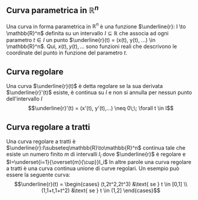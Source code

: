 ## Curva parametrica in $\mathbb{R}^n$
Una curva in forma parametrica in $\mathbb{R}^n$ è una funzione $\underline{r}: I \to \mathbb{R}^n$ definita su un intervallo $I \subseteq \mathbb{R}$ che associa ad ogni parametro $t \in I$ un punto $\underline{r}(t) = (x(t), y(t), ...) \in \mathbb{R}^n$.
Qui, $x(t), y(t), ...$ sono funzioni reali che descrivono le coordinate del punto in funzione del parametro $t$.
## Curva regolare
Una curva $\underline{r}(t)$ è detta regolare se la sua derivata $\underline{r}'(t)$ esiste, è continua su $I$ e non si annulla per nessun punto dell'intervallo $I$
$$\underline{r}'(t) = (x'(t), y'(t),...) \neq 0\;\; \forall t \in I$$
## Curva regolare a tratti
Una curva regolare a tratti è $\underline{r}:I\subseteq\mathbb{R}\to\mathbb{R}^n$ continua tale che esiste un numero finito $m$ di intervalli $I_i$ dove $\underline{r}$ è regolare e $I=\underset{i=1}{\overset{m}{\cup}}I_i$
In altre parole una curva regolare a tratti è una curva continua unione di curve regolari.
Un esempio può essere la seguente curva:
$$\underline{r}(t) =
\begin{cases}
(t,2t^2,2t^3) &\text{ se } t \in [0,1] \\
(1,1+t,1+t^2) &\text{ se } t \in (1,2]
\end{cases}$$